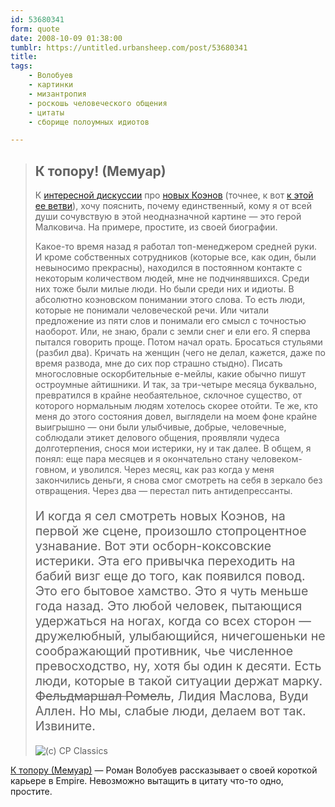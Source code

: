 ```yaml
---
id: 53680341
form: quote
date: 2008-10-09 01:38:00
tumblr: https://untitled.urbansheep.com/post/53680341
title: 
tags:
    - Волобуев
    - картинки
    - мизантропия
    - роскошь человеческого общения
    - цитаты
    - сборище полоумных идиотов

---
```


<blockquote>
<h2>К топору! (Мемуар)</h2>

<p>К <a href="http://www.afisha.ru/blogcomments/2836/page1/">интересной дискуссии</a> про <a href="http://www.afisha.ru/movie/190429/">новых Коэнов</a> (точнее, к вот <a href="http://delya-rape.livejournal.com/288546.html">к этой ее ветви</a>), хочу пояснить, почему единственный, кому я от всей души сочувствую в этой неодназначной картине&nbsp;— это герой Малковича. На примере, простите, из своей биографии.</p>

<p>Какое-то время назад я работал топ-менеджером средней руки. И кроме собственных сотрудников (которые все, как один, были невыносимо прекрасны), находился в постоянном контакте с некоторым количеством людей, мне не подчинявшихся. Среди них тоже были милые люди. Но были среди них и идиоты. В абсолютно коэновском понимании этого слова. То есть люди, которые не понимали человеческой речи. Или читали предложение из пяти слов и понимали его смысл с точностью наоборот. Или, не знаю, брали с земли снег и ели его. Я сперва пытался говорить проще. Потом начал орать. Бросаться стульями (разбил два). Кричать на женщин (чего не делал, кажется, даже по время развода, мне до сих пор страшно стыдно). Писать многословные оскорбительные е-мейлы, какие обычно пишут остроумные айтишники. И так, за три-четыре месяца буквально, превратился в крайне необаятельное, склочное существо, от которого нормальным людям хотелось скорее отойти. Те же, кто меня до этого состояния довел, выглядели на моем фоне крайне выигрышно&nbsp;— они были улыбчивые, добрые, человечные, соблюдали этикет делового общения, проявляли чудеса долготерпения, снося мои истерики, ну и так далее. В общем, я понял: еще пара месяцев и я окончательно стану человеком-говном, и уволился. Через месяц, как раз когда у меня закончились деньги, я снова смог смотреть на себя в зеркало без отвращения. Через два&nbsp;— перестал пить антидепрессанты.</p>

<p style="font-size:1.4em;">И когда я сел смотреть новых Коэнов, на первой же сцене, произошло стопроцентное узнавание. Вот эти осборн-коксовские истерики. Эта его привычка переходить на бабий визг еще до того, как появился повод. Это&nbsp;его бытовое хамство. Это я чуть меньше года назад. Это любой человек, пытающися удержаться на ногах, когда со всех сторон&nbsp;— дружелюбный, улыбающийся, ничегошеньки не соображающий противник, чье численное превосходство, ну, хотя бы один к десяти. Есть люди, которые в такой ситуации держат марку. <strike>Фельдмаршал Ромель</strike>, Лидия Маслова, Вуди Аллен. Но мы, слабые люди, делаем вот так. Извините.</p>

<p><img src="http://www.afisha.ru/Afisha7files/Flash/spoiler/stills/burnafterreading5.jpg" alt="(c) CP Classics" title="(c) CP Classics"/></p>
</blockquote>

<a href="http://www.afisha.ru/blogcomments/2846/">К топору (Мемуар)</a> — Роман Волобуев рассказывает о своей короткой карьере в Empire. Невозможно вытащить в цитату что-то одно, простите.
